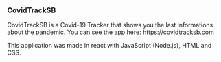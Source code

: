 ### CovidTrackSB

CovidTrackSB is a Covid-19 Tracker that shows you the last informations about the pandemic.
You can see the app here: https://covidtracksb.com

This application was made in react with JavaScript (Node.js), HTML and CSS.
